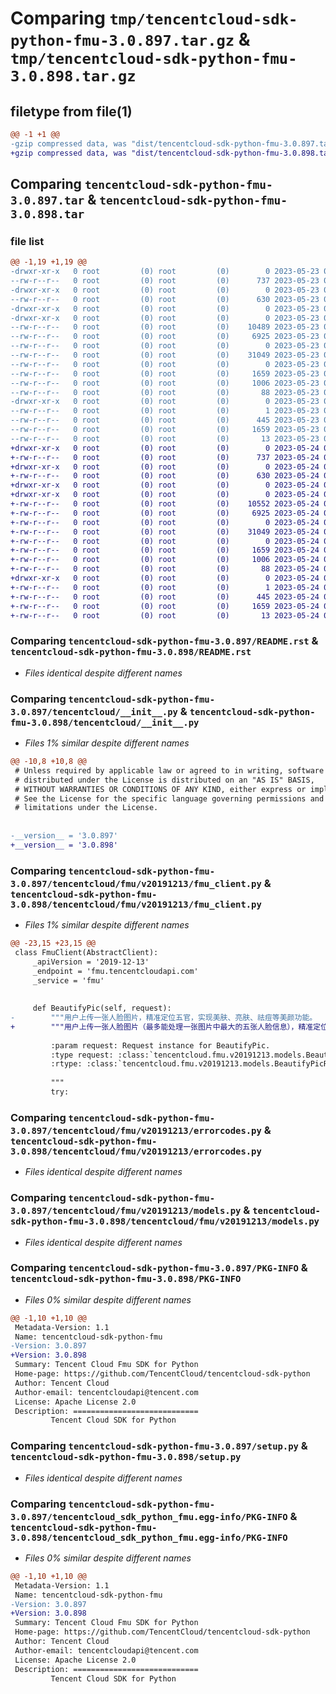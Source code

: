 # Comparing `tmp/tencentcloud-sdk-python-fmu-3.0.897.tar.gz` & `tmp/tencentcloud-sdk-python-fmu-3.0.898.tar.gz`

## filetype from file(1)

```diff
@@ -1 +1 @@
-gzip compressed data, was "dist/tencentcloud-sdk-python-fmu-3.0.897.tar", last modified: Tue May 23 02:22:53 2023, max compression
+gzip compressed data, was "dist/tencentcloud-sdk-python-fmu-3.0.898.tar", last modified: Wed May 24 01:57:24 2023, max compression
```

## Comparing `tencentcloud-sdk-python-fmu-3.0.897.tar` & `tencentcloud-sdk-python-fmu-3.0.898.tar`

### file list

```diff
@@ -1,19 +1,19 @@
-drwxr-xr-x   0 root         (0) root         (0)        0 2023-05-23 02:22:53.000000 tencentcloud-sdk-python-fmu-3.0.897/
--rw-r--r--   0 root         (0) root         (0)      737 2023-05-23 02:22:53.000000 tencentcloud-sdk-python-fmu-3.0.897/README.rst
-drwxr-xr-x   0 root         (0) root         (0)        0 2023-05-23 02:22:53.000000 tencentcloud-sdk-python-fmu-3.0.897/tencentcloud/
--rw-r--r--   0 root         (0) root         (0)      630 2023-05-23 02:22:53.000000 tencentcloud-sdk-python-fmu-3.0.897/tencentcloud/__init__.py
-drwxr-xr-x   0 root         (0) root         (0)        0 2023-05-23 02:22:53.000000 tencentcloud-sdk-python-fmu-3.0.897/tencentcloud/fmu/
-drwxr-xr-x   0 root         (0) root         (0)        0 2023-05-23 02:22:53.000000 tencentcloud-sdk-python-fmu-3.0.897/tencentcloud/fmu/v20191213/
--rw-r--r--   0 root         (0) root         (0)    10489 2023-05-23 02:22:53.000000 tencentcloud-sdk-python-fmu-3.0.897/tencentcloud/fmu/v20191213/fmu_client.py
--rw-r--r--   0 root         (0) root         (0)     6925 2023-05-23 02:22:53.000000 tencentcloud-sdk-python-fmu-3.0.897/tencentcloud/fmu/v20191213/errorcodes.py
--rw-r--r--   0 root         (0) root         (0)        0 2023-05-23 02:22:53.000000 tencentcloud-sdk-python-fmu-3.0.897/tencentcloud/fmu/v20191213/__init__.py
--rw-r--r--   0 root         (0) root         (0)    31049 2023-05-23 02:22:53.000000 tencentcloud-sdk-python-fmu-3.0.897/tencentcloud/fmu/v20191213/models.py
--rw-r--r--   0 root         (0) root         (0)        0 2023-05-23 02:22:53.000000 tencentcloud-sdk-python-fmu-3.0.897/tencentcloud/fmu/__init__.py
--rw-r--r--   0 root         (0) root         (0)     1659 2023-05-23 02:22:53.000000 tencentcloud-sdk-python-fmu-3.0.897/PKG-INFO
--rw-r--r--   0 root         (0) root         (0)     1006 2023-05-23 02:22:53.000000 tencentcloud-sdk-python-fmu-3.0.897/setup.py
--rw-r--r--   0 root         (0) root         (0)       88 2023-05-23 02:22:53.000000 tencentcloud-sdk-python-fmu-3.0.897/setup.cfg
-drwxr-xr-x   0 root         (0) root         (0)        0 2023-05-23 02:22:53.000000 tencentcloud-sdk-python-fmu-3.0.897/tencentcloud_sdk_python_fmu.egg-info/
--rw-r--r--   0 root         (0) root         (0)        1 2023-05-23 02:22:53.000000 tencentcloud-sdk-python-fmu-3.0.897/tencentcloud_sdk_python_fmu.egg-info/dependency_links.txt
--rw-r--r--   0 root         (0) root         (0)      445 2023-05-23 02:22:53.000000 tencentcloud-sdk-python-fmu-3.0.897/tencentcloud_sdk_python_fmu.egg-info/SOURCES.txt
--rw-r--r--   0 root         (0) root         (0)     1659 2023-05-23 02:22:53.000000 tencentcloud-sdk-python-fmu-3.0.897/tencentcloud_sdk_python_fmu.egg-info/PKG-INFO
--rw-r--r--   0 root         (0) root         (0)       13 2023-05-23 02:22:53.000000 tencentcloud-sdk-python-fmu-3.0.897/tencentcloud_sdk_python_fmu.egg-info/top_level.txt
+drwxr-xr-x   0 root         (0) root         (0)        0 2023-05-24 01:57:24.000000 tencentcloud-sdk-python-fmu-3.0.898/
+-rw-r--r--   0 root         (0) root         (0)      737 2023-05-24 01:57:24.000000 tencentcloud-sdk-python-fmu-3.0.898/README.rst
+drwxr-xr-x   0 root         (0) root         (0)        0 2023-05-24 01:57:24.000000 tencentcloud-sdk-python-fmu-3.0.898/tencentcloud/
+-rw-r--r--   0 root         (0) root         (0)      630 2023-05-24 01:57:24.000000 tencentcloud-sdk-python-fmu-3.0.898/tencentcloud/__init__.py
+drwxr-xr-x   0 root         (0) root         (0)        0 2023-05-24 01:57:24.000000 tencentcloud-sdk-python-fmu-3.0.898/tencentcloud/fmu/
+drwxr-xr-x   0 root         (0) root         (0)        0 2023-05-24 01:57:24.000000 tencentcloud-sdk-python-fmu-3.0.898/tencentcloud/fmu/v20191213/
+-rw-r--r--   0 root         (0) root         (0)    10552 2023-05-24 01:57:24.000000 tencentcloud-sdk-python-fmu-3.0.898/tencentcloud/fmu/v20191213/fmu_client.py
+-rw-r--r--   0 root         (0) root         (0)     6925 2023-05-24 01:57:24.000000 tencentcloud-sdk-python-fmu-3.0.898/tencentcloud/fmu/v20191213/errorcodes.py
+-rw-r--r--   0 root         (0) root         (0)        0 2023-05-24 01:57:24.000000 tencentcloud-sdk-python-fmu-3.0.898/tencentcloud/fmu/v20191213/__init__.py
+-rw-r--r--   0 root         (0) root         (0)    31049 2023-05-24 01:57:24.000000 tencentcloud-sdk-python-fmu-3.0.898/tencentcloud/fmu/v20191213/models.py
+-rw-r--r--   0 root         (0) root         (0)        0 2023-05-24 01:57:24.000000 tencentcloud-sdk-python-fmu-3.0.898/tencentcloud/fmu/__init__.py
+-rw-r--r--   0 root         (0) root         (0)     1659 2023-05-24 01:57:24.000000 tencentcloud-sdk-python-fmu-3.0.898/PKG-INFO
+-rw-r--r--   0 root         (0) root         (0)     1006 2023-05-24 01:57:24.000000 tencentcloud-sdk-python-fmu-3.0.898/setup.py
+-rw-r--r--   0 root         (0) root         (0)       88 2023-05-24 01:57:24.000000 tencentcloud-sdk-python-fmu-3.0.898/setup.cfg
+drwxr-xr-x   0 root         (0) root         (0)        0 2023-05-24 01:57:24.000000 tencentcloud-sdk-python-fmu-3.0.898/tencentcloud_sdk_python_fmu.egg-info/
+-rw-r--r--   0 root         (0) root         (0)        1 2023-05-24 01:57:24.000000 tencentcloud-sdk-python-fmu-3.0.898/tencentcloud_sdk_python_fmu.egg-info/dependency_links.txt
+-rw-r--r--   0 root         (0) root         (0)      445 2023-05-24 01:57:24.000000 tencentcloud-sdk-python-fmu-3.0.898/tencentcloud_sdk_python_fmu.egg-info/SOURCES.txt
+-rw-r--r--   0 root         (0) root         (0)     1659 2023-05-24 01:57:24.000000 tencentcloud-sdk-python-fmu-3.0.898/tencentcloud_sdk_python_fmu.egg-info/PKG-INFO
+-rw-r--r--   0 root         (0) root         (0)       13 2023-05-24 01:57:24.000000 tencentcloud-sdk-python-fmu-3.0.898/tencentcloud_sdk_python_fmu.egg-info/top_level.txt
```

### Comparing `tencentcloud-sdk-python-fmu-3.0.897/README.rst` & `tencentcloud-sdk-python-fmu-3.0.898/README.rst`

 * *Files identical despite different names*

### Comparing `tencentcloud-sdk-python-fmu-3.0.897/tencentcloud/__init__.py` & `tencentcloud-sdk-python-fmu-3.0.898/tencentcloud/__init__.py`

 * *Files 1% similar despite different names*

```diff
@@ -10,8 +10,8 @@
 # Unless required by applicable law or agreed to in writing, software
 # distributed under the License is distributed on an "AS IS" BASIS,
 # WITHOUT WARRANTIES OR CONDITIONS OF ANY KIND, either express or implied.
 # See the License for the specific language governing permissions and
 # limitations under the License.
 
 
-__version__ = '3.0.897'
+__version__ = '3.0.898'
```

### Comparing `tencentcloud-sdk-python-fmu-3.0.897/tencentcloud/fmu/v20191213/fmu_client.py` & `tencentcloud-sdk-python-fmu-3.0.898/tencentcloud/fmu/v20191213/fmu_client.py`

 * *Files 1% similar despite different names*

```diff
@@ -23,15 +23,15 @@
 class FmuClient(AbstractClient):
     _apiVersion = '2019-12-13'
     _endpoint = 'fmu.tencentcloudapi.com'
     _service = 'fmu'
 
 
     def BeautifyPic(self, request):
-        """用户上传一张人脸图片，精准定位五官，实现美肤、亮肤、祛痘等美颜功能。
+        """用户上传一张人脸图片（最多能处理一张图片中最大的五张人脸信息），精准定位五官，实现美肤、亮肤、祛痘等美颜功能。
 
         :param request: Request instance for BeautifyPic.
         :type request: :class:`tencentcloud.fmu.v20191213.models.BeautifyPicRequest`
         :rtype: :class:`tencentcloud.fmu.v20191213.models.BeautifyPicResponse`
 
         """
         try:
```

### Comparing `tencentcloud-sdk-python-fmu-3.0.897/tencentcloud/fmu/v20191213/errorcodes.py` & `tencentcloud-sdk-python-fmu-3.0.898/tencentcloud/fmu/v20191213/errorcodes.py`

 * *Files identical despite different names*

### Comparing `tencentcloud-sdk-python-fmu-3.0.897/tencentcloud/fmu/v20191213/models.py` & `tencentcloud-sdk-python-fmu-3.0.898/tencentcloud/fmu/v20191213/models.py`

 * *Files identical despite different names*

### Comparing `tencentcloud-sdk-python-fmu-3.0.897/PKG-INFO` & `tencentcloud-sdk-python-fmu-3.0.898/PKG-INFO`

 * *Files 0% similar despite different names*

```diff
@@ -1,10 +1,10 @@
 Metadata-Version: 1.1
 Name: tencentcloud-sdk-python-fmu
-Version: 3.0.897
+Version: 3.0.898
 Summary: Tencent Cloud Fmu SDK for Python
 Home-page: https://github.com/TencentCloud/tencentcloud-sdk-python
 Author: Tencent Cloud
 Author-email: tencentcloudapi@tencent.com
 License: Apache License 2.0
 Description: ============================
         Tencent Cloud SDK for Python
```

### Comparing `tencentcloud-sdk-python-fmu-3.0.897/setup.py` & `tencentcloud-sdk-python-fmu-3.0.898/setup.py`

 * *Files identical despite different names*

### Comparing `tencentcloud-sdk-python-fmu-3.0.897/tencentcloud_sdk_python_fmu.egg-info/PKG-INFO` & `tencentcloud-sdk-python-fmu-3.0.898/tencentcloud_sdk_python_fmu.egg-info/PKG-INFO`

 * *Files 0% similar despite different names*

```diff
@@ -1,10 +1,10 @@
 Metadata-Version: 1.1
 Name: tencentcloud-sdk-python-fmu
-Version: 3.0.897
+Version: 3.0.898
 Summary: Tencent Cloud Fmu SDK for Python
 Home-page: https://github.com/TencentCloud/tencentcloud-sdk-python
 Author: Tencent Cloud
 Author-email: tencentcloudapi@tencent.com
 License: Apache License 2.0
 Description: ============================
         Tencent Cloud SDK for Python
```

